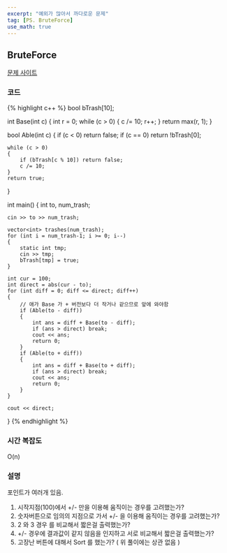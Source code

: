 ```yaml
---
excerpt: "예외가 많아서 까다로운 문제"
tag: [PS. BruteForce]
use_math: true
---
```

## BruteForce

[문제 사이트](https://www.acmicpc.net/problem/1107)

### 코드

{% highlight c++ %}
bool bTrash[10];

int Base(int c)
{
	int r = 0;
	while (c > 0)
	{
		c /= 10;
		r++;
	}
	return max(r, 1);
}

bool Able(int c)
{
	if (c < 0) return false;
	if (c == 0) return !bTrash[0];

	while (c > 0)
	{
		if (bTrash[c % 10]) return false;
		c /= 10;
	}
	return true;
}

int main()
{
	int to, num_trash;

	cin >> to >> num_trash;

	vector<int> trashes(num_trash);
	for (int i = num_trash-1; i >= 0; i--)
	{
		static int tmp;
		cin >> tmp;
		bTrash[tmp] = true;
	}

	int cur = 100;
	int direct = abs(cur - to);
	for (int diff = 0; diff <= direct; diff++)
	{
		// 애가 Base 가 + 버전보다 더 작거나 같으므로 앞에 와야함
		if (Able(to - diff))  
		{
			int ans = diff + Base(to - diff);
			if (ans > direct) break;
			cout << ans;
			return 0;
		}
		if (Able(to + diff))
		{
			int ans = diff + Base(to + diff);
			if (ans > direct) break;
			cout << ans;
			return 0;
		}
	}

	cout << direct;
}
{% endhighlight %}

### 시간 복잡도

O(n)

### 설명

포인트가 여러개 있음.

1. 시작지점(100)에서 +/- 만을 이용해 움직이는 경우를 고려했는가?
2. 숫자버튼으로 임의의 지점으로 가서 +/- 을 이용해 움직이는 경우를 고려했는가?
3. 2 와 3 경우 를 비교해서 짧은걸 출력했는가?
4. +/- 경우에 결과값이 같지 않음을 인지하고 서로 비교해서 짧은걸 출력했는가?
5. 고장난 버튼에 대해서 Sort 를 했는가? ( 위 풀이에는 상관 없음 )

